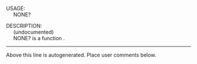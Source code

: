 USAGE:  
&nbsp;&nbsp;&nbsp;&nbsp;&nbsp;NONE?&nbsp;&nbsp;  
  
DESCRIPTION:  
&nbsp;&nbsp;&nbsp;&nbsp;&nbsp;(undocumented)  
&nbsp;&nbsp;&nbsp;&nbsp;&nbsp;NONE?&nbsp;is&nbsp;a&nbsp;function&nbsp;.  
___
Above this line is autogenerated. Place user comments below.